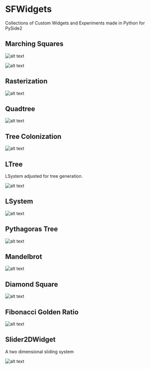 # SFWidgets

Collections of Custom Widgets and Experiments made in Python for PySide2


## Marching Squares

![alt text](images/marchingsquares.gif "Marching Squares")

![alt text](images/marchingsquares_particles.gif "Marching Squares Particles")

## Rasterization

![alt text](images/rasterization.gif "Rasterization")

## Quadtree

![alt text](images/quadtree.gif "Quadtree")

## Tree Colonization

![alt text](images/treecolonization.gif "LSystem")


## LTree

LSystem adjusted for tree generation.

![alt text](images/ltree.gif "ltree")

## LSystem

![alt text](images/lsystem.gif "LSystem")

## Pythagoras Tree

![alt text](images/pythagorastree.gif "LSystem")

## Mandelbrot

![alt text](images/mandelbrot.gif "Mandelbrot")

## Diamond Square

![alt text](images/diamondsquare.gif "Diamond Square")

## Fibonacci Golden Ratio

![alt text](images/fibonacci_golden_ratio.gif "Fobnacci Golden Ratio")

## Slider2DWidget

A two dimensional sliding system

![alt text](images/slider2d.gif "Slider2DWidget")


